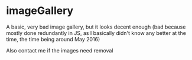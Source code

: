 # imageGallery
A basic, very bad image gallery, but it looks decent enough (bad because mostly done redundantly in JS, as I basically didn't know any better at the time, the time being around May 2016)

Also contact me if the images need removal
